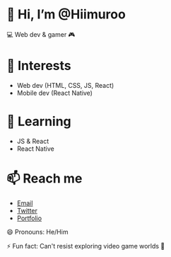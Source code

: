 👋 Hi, I’m @Hiimuroo
=====================

💻 Web dev & gamer 🎮

👀 Interests
============

- Web dev (HTML, CSS, JS, React)
- Mobile dev (React Native)

🌱 Learning
============

- JS & React
- React Native

📫 Reach me
===============

- [Email](mailto:matthieu.labille@gmail.com)
- [Twitter](https://twitter.com/your-twitter-handle)
- [Portfolio](https://your-portfolio-website.com)

😄 Pronouns: He/Him

⚡ Fun fact: Can't resist exploring video game worlds 🌌
